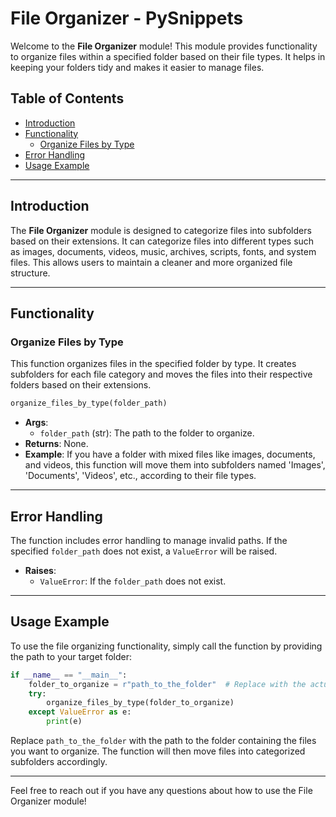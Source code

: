 # File Organizer - PySnippets

Welcome to the **File Organizer** module! This module provides functionality to organize files within a specified folder based on their file types. It helps in keeping your folders tidy and makes it easier to manage files.

## Table of Contents

- [Introduction](#introduction)
- [Functionality](#functionality)
  - [Organize Files by Type](#organize-files-by-type)
- [Error Handling](#error-handling)
- [Usage Example](#usage-example)

---

## Introduction

The **File Organizer** module is designed to categorize files into subfolders based on their extensions. It can categorize files into different types such as images, documents, videos, music, archives, scripts, fonts, and system files. This allows users to maintain a cleaner and more organized file structure.

---

## Functionality

### Organize Files by Type

This function organizes files in the specified folder by type. It creates subfolders for each file category and moves the files into their respective folders based on their extensions.

```python
organize_files_by_type(folder_path)
```

- **Args**: 
  - `folder_path` (str): The path to the folder to organize.
- **Returns**: None.
- **Example**: 
  If you have a folder with mixed files like images, documents, and videos, this function will move them into subfolders named 'Images', 'Documents', 'Videos', etc., according to their file types.

---

## Error Handling

The function includes error handling to manage invalid paths. If the specified `folder_path` does not exist, a `ValueError` will be raised.

- **Raises**:
  - `ValueError`: If the `folder_path` does not exist.

---

## Usage Example

To use the file organizing functionality, simply call the function by providing the path to your target folder:

```python
if __name__ == "__main__":
    folder_to_organize = r"path_to_the_folder"  # Replace with the actual folder path
    try:
        organize_files_by_type(folder_to_organize)
    except ValueError as e:
        print(e)
```

Replace `path_to_the_folder` with the path to the folder containing the files you want to organize. The function will then move files into categorized subfolders accordingly.

---

Feel free to reach out if you have any questions about how to use the File Organizer module!
